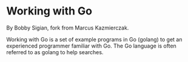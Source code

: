 
# Working with Go

By Bobby Sigian, fork from Marcus Kazmierczak.

Working with Go is a set of example programs in Go (golang) to get an experienced programmer familiar with Go. The Go language is often referred to as golang to help searches.



